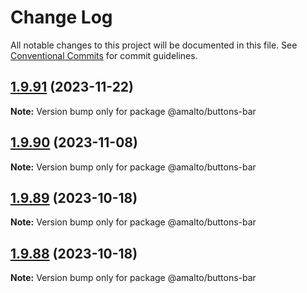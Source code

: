 # Change Log

All notable changes to this project will be documented in this file.
See [Conventional Commits](https://conventionalcommits.org) for commit guidelines.

## [1.9.91](https://github.com/amalto/platform6-ui-components/compare/@amalto/buttons-bar@1.9.90...@amalto/buttons-bar@1.9.91) (2023-11-22)

**Note:** Version bump only for package @amalto/buttons-bar

## [1.9.90](https://github.com/amalto/platform6-ui-components/compare/@amalto/buttons-bar@1.9.89...@amalto/buttons-bar@1.9.90) (2023-11-08)

**Note:** Version bump only for package @amalto/buttons-bar

## [1.9.89](https://github.com/amalto/platform6-ui-components/compare/@amalto/buttons-bar@1.9.88...@amalto/buttons-bar@1.9.89) (2023-10-18)

**Note:** Version bump only for package @amalto/buttons-bar

## [1.9.88](https://github.com/amalto/platform6-ui-components/compare/@amalto/buttons-bar@1.9.87...@amalto/buttons-bar@1.9.88) (2023-10-18)

**Note:** Version bump only for package @amalto/buttons-bar

